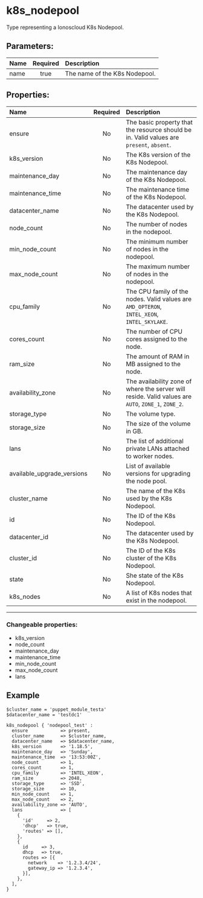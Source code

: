 # k8s_nodepool

Type representing a Ionoscloud K8s Nodepool.

## Parameters:

| Name | Required | Description |
| :--- | :-: | :--- |
| name | true | The name of the K8s Nodepool.   |

## Properties:

| Name | Required | Description |
| :--- | :-: | :--- |
| ensure | No | The basic property that the resource should be in.  Valid values are `present`, `absent`.  |
| k8s_version | No | The K8s version of the K8s Nodepool.   |
| maintenance_day | No | The maintenance day of the K8s Nodepool.   |
| maintenance_time | No | The maintenance time of the K8s Nodepool.   |
| datacenter_name | No | The datacenter used by the K8s Nodepool.   |
| node_count | No | The number of nodes in the nodepool.   |
| min_node_count | No | The minimum number of nodes in the nodepool.   |
| max_node_count | No | The maximum number of nodes in the nodepool.   |
| cpu_family | No | The CPU family of the nodes.  Valid values are `AMD_OPTERON`, `INTEL_XEON`, `INTEL_SKYLAKE`.  |
| cores_count | No | The number of CPU cores assigned to the node.   |
| ram_size | No | The amount of RAM in MB assigned to the node.   |
| availability_zone | No | The availability zone of where the server will reside.  Valid values are `AUTO`, `ZONE_1`, `ZONE_2`.  |
| storage_type | No | The volume type.   |
| storage_size | No | The size of the volume in GB.   |
| lans | No | The list of additional private LANs attached to worker nodes.   |
| available_upgrade_versions | No | List of available versions for upgrading the node pool.   |
| cluster_name | No | The name of the K8s used by the K8s Nodepool.   |
| id | No | The ID of the K8s Nodepool.   |
| datacenter_id | No | The datacenter used by the K8s Nodepool.   |
| cluster_id | No | The ID of the K8s cluster of the K8s Nodepool.   |
| state | No | She state of the K8s Nodepool.   |
| k8s_nodes | No | A list of K8s nodes that exist in the nodepool.   |
***


### Changeable properties:

* k8s_version
* node_count
* maintenance_day
* maintenance_time
* min_node_count
* max_node_count
* lans


## Example

```text
$cluster_name = 'puppet_module_testa'
$datacenter_name = 'testdc1'

k8s_nodepool { 'nodepool_test' :
  ensure            => present,
  cluster_name      => $cluster_name,
  datacenter_name   => $datacenter_name,
  k8s_version       => '1.18.5',
  maintenance_day   => 'Sunday',
  maintenance_time  => '13:53:00Z',
  node_count        => 1,
  cores_count       => 1,
  cpu_family        => 'INTEL_XEON',
  ram_size          => 2048,
  storage_type      => 'SSD',
  storage_size      => 10,
  min_node_count    => 1,
  max_node_count    => 2,
  availability_zone => 'AUTO',
  lans              => [
    {
      'id'     => 2,
      'dhcp'   => true,
      'routes' => [],
    },
    {
      id     => 3,
      dhcp   => true,
      routes => [{
        network    => '1.2.3.4/24',
        gateway_ip => '1.2.3.4',
      }],
    },
  ],
}

```
